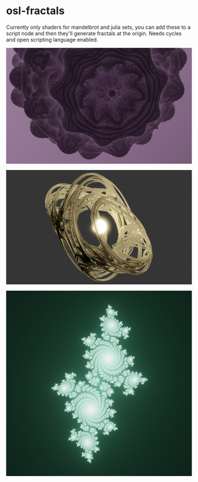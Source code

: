# osl-fractals

Currently only shaders for mandelbrot and julia sets, you can add these to a script node and then they'll generate fractals at the origin. Needs cycles and open scripting language enabled.


![](https://github.com/OscarSaharoy/osl-fractals/blob/master/mandelbulb.png)

![](https://github.com/OscarSaharoy/osl-fractals/blob/master/juilaQuaternion2.png)

![](https://github.com/OscarSaharoy/osl-fractals/blob/master/julia.png)
